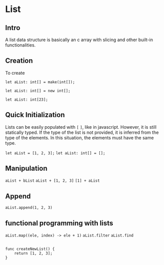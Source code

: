 # List

## Intro

A list data structure is basically an c array with slicing and other built-in functionalities.

## Creation

To create

`let aList: int[] = make(int[]);`

`let aList: int[] = new int[];`

`let aList: int[23];`

## Quick Initialization

Lists can be easily populated with `[` `]`, like in javascript. However, it is still statically typed. If the type of the list is not provided, it is inferred from the type of the elements. In this situation, the elements must have the same type.

`let aList = [1, 2, 3];`
`let aList: int[] = [];`

## Manipulation

`aList + bList`
`aList + [1, 2, 3]`
`[1] + aList`

## Append

`aList.append(1, 2, 3)`



## functional programming with lists

`aList.map((ele, index) -> ele + 1)`
`aList.filter`
`aList.find`

##

```
func createNewList() {
    return [1, 2, 3];
}
```
